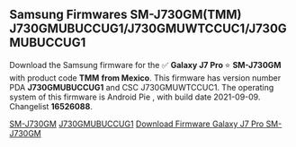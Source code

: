<h2>Samsung Firmwares SM-J730GM(TMM) J730GMUBUCCUG1/J730GMUWTCCUC1/J730GMUBUCCUG1</h2>
Download the Samsung firmware for the ✅ <strong>Galaxy J7 Pro </strong> ⭐ <strong>SM-J730GM</strong> with product code <strong>TMM</strong> <strong> from Mexico</strong>. This firmware has version number PDA <strong>J730GMUBUCCUG1</strong> and CSC J730GMUWTCCUC1. The operating system of this firmware is Android Pie , with build date 2021-09-09. Changelist <strong>16526088</strong>.


[SM-J730GM](https://samfirm.shop/samsung/model/SM-J730GM)
[J730GMUBUCCUG1](https://samfirm.shop/samsung/pda/J730GMUBUCCUG1)
[Download Firmware Galaxy J7 Pro SM-J730GM](https://samfirm.shop/samsung/firmware/456769)
